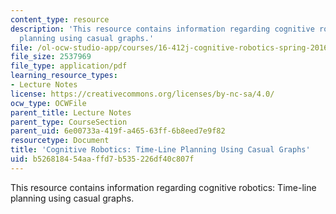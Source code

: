 ```yaml
---
content_type: resource
description: 'This resource contains information regarding cognitive robotics: Time-line
  planning using casual graphs.'
file: /ol-ocw-studio-app/courses/16-412j-cognitive-robotics-spring-2016/b526818454aaffd7b535226df40c807f_MIT16_412JS16_L8.pdf
file_size: 2537969
file_type: application/pdf
learning_resource_types:
- Lecture Notes
license: https://creativecommons.org/licenses/by-nc-sa/4.0/
ocw_type: OCWFile
parent_title: Lecture Notes
parent_type: CourseSection
parent_uid: 6e00733a-419f-a465-63ff-6b8eed7e9f82
resourcetype: Document
title: 'Cognitive Robotics: Time-Line Planning Using Casual Graphs'
uid: b5268184-54aa-ffd7-b535-226df40c807f
---
```

This resource contains information regarding cognitive robotics: Time-line planning using casual graphs.